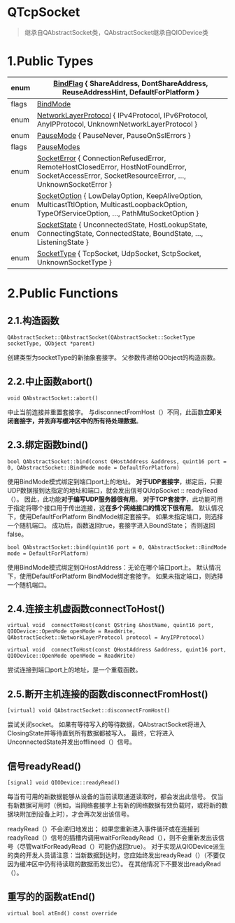 # QTcpSocket

> 继承自QAbstractSocket类，QAbstractSocket继承自QIODevice类

# 1.Public Types



| enum  | [BindFlag](qabstractsocket.html#BindFlag-enum) { ShareAddress, DontShareAddress, ReuseAddressHint, DefaultForPlatform } |
| ----- | ------------------------------------------------------------ |
| flags | [BindMode](qabstractsocket.html#BindFlag-enum)               |
| enum  | [NetworkLayerProtocol](qabstractsocket.html#NetworkLayerProtocol-enum) { IPv4Protocol, IPv6Protocol, AnyIPProtocol, UnknownNetworkLayerProtocol } |
| enum  | [PauseMode](qabstractsocket.html#PauseMode-enum) { PauseNever, PauseOnSslErrors } |
| flags | [PauseModes](qabstractsocket.html#PauseMode-enum)            |
| enum  | [SocketError](qabstractsocket.html#SocketError-enum) { ConnectionRefusedError, RemoteHostClosedError, HostNotFoundError, SocketAccessError, SocketResourceError, …, UnknownSocketError } |
| enum  | [SocketOption](qabstractsocket.html#SocketOption-enum) { LowDelayOption, KeepAliveOption, MulticastTtlOption, MulticastLoopbackOption, TypeOfServiceOption, …, PathMtuSocketOption } |
| enum  | [SocketState](qabstractsocket.html#SocketState-enum) { UnconnectedState, HostLookupState, ConnectingState, ConnectedState, BoundState, …, ListeningState } |
| enum  | [SocketType](qabstractsocket.html#SocketType-enum) { TcpSocket, UdpSocket, SctpSocket, UnknownSocketType } |

# 2.Public Functions

## 2.1.构造函数

`QAbstractSocket::QAbstractSocket(QAbstractSocket::SocketType socketType, QObject *parent)`

创建类型为socketType的新抽象套接字。 父参数传递给QObject的构造函数。

## 2.2.中止函数abort()

`void QAbstractSocket::abort()`

中止当前连接并重置套接字。 与disconnectFromHost（）不同，此函数**立即关闭套接字，并丢弃写缓冲区中的所有待处理数据**。

## 2.3.绑定函数bind()

`bool QAbstractSocket::bind(const QHostAddress &address, quint16 port = 0, QAbstractSocket::BindMode mode = DefaultForPlatform)`

使用BindMode模式绑定到端口port上的地址。
**对于UDP套接字**，绑定后，只要UDP数据报到达指定的地址和端口，就会发出信号QUdpSocket :: readyRead（）。 因此，此功能**对于编写UDP服务器很有用**。
**对于TCP套接字**，此功能可用于指定将哪个接口用于传出连接，这**在多个网络接口的情况下很有用**。
默认情况下，使用DefaultForPlatform BindMode绑定套接字。 如果未指定端口，则选择一个随机端口。
成功后，函数返回true，套接字进入BoundState； 否则返回false。

`bool QAbstractSocket::bind(quint16 port = 0, QAbstractSocket::BindMode mode = DefaultForPlatform)`

使用BindMode模式绑定到QHostAddress：无论在哪个端口port上。
默认情况下，使用DefaultForPlatform BindMode绑定套接字。 如果未指定端口，则选择一个随机端口。

## 2.4.连接主机虚函数connectToHost()

`virtual void 
connectToHost(const QString &hostName, quint16 port, QIODevice::OpenMode openMode = ReadWrite, QAbstractSocket::NetworkLayerProtocol protocol = AnyIPProtocol)`

`virtual void 
connectToHost(const QHostAddress &address, quint16 port, QIODevice::OpenMode openMode = ReadWrite)`

尝试连接到端口port上的地址，是一个重载函数。

## 2.5.断开主机连接的函数disconnectFromHost()

`[virtual] void QAbstractSocket::disconnectFromHost()`

尝试关闭socket。 如果有等待写入的等待数据，QAbstractSocket将进入ClosingState并等待直到所有数据都被写入。 最终，它将进入UnconnectedState并发出offlineed（）信号。

## 信号readyRead()

`[signal] void QIODevice::readyRead()`

每当有可用的新数据能够从设备的当前读取通道读取时，都会发出此信号。 仅当有新数据可用时（例如，当网络套接字上有新的网络数据有效负载时，或将新的数据块附加到设备上时），才会再次发出该信号。

readyRead（）不会递归地发出； 如果您重新进入事件循环或在连接到readyRead（）信号的插槽内调用waitForReadyRead（），则不会重新发出该信号（尽管waitForReadyRead（）可能仍返回true）。
对于实现从QIODevice派生的类的开发人员请注意：当新数据到达时，您应始终发出readyRead（）（不要仅因为缓冲区中仍有待读取的数据而发出它）。 在其他情况下不要发出readyRead（）。

## 重写的的函数atEnd()

`virtual bool atEnd() const override`